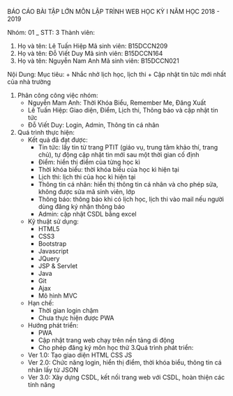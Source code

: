 ﻿BÁO CÁO BÀI TẬP LỚN MÔN LẬP TRÌNH WEB
HỌC KỲ I NĂM HỌC 2018 - 2019

Nhóm: 01 _ STT: 3
Thành viên:
1. Họ và tên: Lê Tuấn Hiệp 	Mã sinh viên: B15DCCN209
2. Họ và tên: Đỗ Viết Duy 	Mã sinh viên: B15DCCN164
3. Họ và tên: Nguyễn Nam Anh 	Mã sinh viên: B15DCCN021

Nội Dung:
Mục tiêu:
	+ Nhắc nhở lịch học, lịch thi
	+ Cập nhật tin tức mới nhất của nhà trường 

1. Phân công công việc nhóm:
	+ Nguyễn Mam Anh: Thời Khóa Biểu, Remember Me, Đăng Xuất
	+ Lê Tuấn Hiệp: Giao diện, Điểm, Lịch thi, Thông báo và cập nhật tin tức
	+ Đỗ Viết Duy: Login, Admin, Thông tin cá nhân
2. Quá trình thực hiện:
	+ Kết quả đã đạt được:
		- Tin tức: lấy tin từ trang PTIT (giáo vụ, trung tâm khảo thí, trang chủ), tự động cập nhật tin mới sau một thời gian cố định
		- Điểm: hiển thị điểm của từng học kì
		- Thời khóa biểu: thời khóa biểu của học kì hiện tại
		- Lịch thi: lịch thi của học kì hiện tại
		- Thông tin cá nhân: hiển thị thông tin cá nhân và cho phép sửa, không được sửa mã sinh viên, lớp
		- Thông báo: thông báo khi có lịch học, lịch thi vào mail nếu người dùng đăng ký nhận thông báo
		- Admin: cập nhật CSDL bằng excel
	+ Kỹ thuật sử dụng:
		- HTML5
		- CSS3
		- Bootstrap
		- Javascript
		- JQuery
		- JSP & Servlet
		- Java
		- Git
		- Ajax
		- Mô hình MVC
	+ Hạn chế:
		- Thời gian login chậm
		- Chưa thực hiện được PWA
	+ Hướng phát triển:
		- PWA
		- Cập nhật trang web chạy trên nền tảng di động
		- Cho phép đăng ký môn học thử
3.Quá trình phát triển:
	+ Ver 1.0: Tạo giao diện HTML CSS JS
	+ Ver 2.0: Chức năng login, hiển thị điểm, thời khóa biểu, thông tin cá nhân lấy từ JSON
	+ Ver 3.0: Xây dựng CSDL, kết nối trang web với CSDL, hoàn thiện các tính năng
